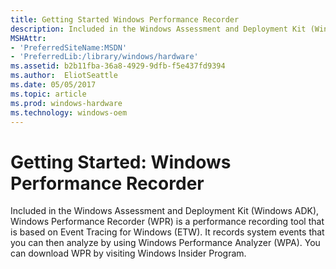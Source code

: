 ```yaml
---
title: Getting Started Windows Performance Recorder
description: Included in the Windows Assessment and Deployment Kit (Windows ADK), Windows Performance Recorder (WPR) is a performance recording tool that is based on Event Tracing for Windows (ETW).
MSHAttr:
- 'PreferredSiteName:MSDN'
- 'PreferredLib:/library/windows/hardware'
ms.assetid: b2b11fba-36a8-4929-9dfb-f5e437fd9394
ms.author:  EliotSeattle
ms.date: 05/05/2017
ms.topic: article
ms.prod: windows-hardware
ms.technology: windows-oem
---
```


# Getting Started: Windows Performance Recorder

Included in the Windows Assessment and Deployment Kit (Windows ADK), Windows Performance Recorder (WPR) is a performance recording tool that is based on Event Tracing for Windows (ETW). It records system events that you can then analyze by using Windows Performance Analyzer (WPA). You can download WPR by visiting Windows Insider Program.

 

 






